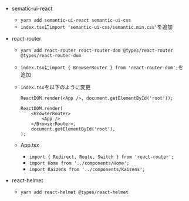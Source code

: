 - sematic-ui-react
    - `yarn add semantic-ui-react semantic-ui-css`
    - `index.tsx`に`import 'semantic-ui-css/semantic.min.css'`を追加
- react-router
    - `yarn add react-router react-router-dom @types/react-router @types/react-router-dom`
    - `index.tsx`に`import { BrowserRouter } from 'react-router-dom';`を追加
    - `index.tsx`を以下のように変更
        ```
        ReactDOM.render(<App />, document.getElementById('root'));
        ```

        ```
        ReactDOM.render(
            <BrowserRouter>
                <App />
            </BrowserRouter>,
            document.getElementById('root'),
        );
        ```

    - App.tsx
        - `import { Redirect, Route, Switch } from 'react-router';`
        - `import Home from '../components/Home';`
        - `import Kaizens from '../components/Kaizens';`



- react-helmet
    - `yarn add react-helmet @types/react-helmet`
        